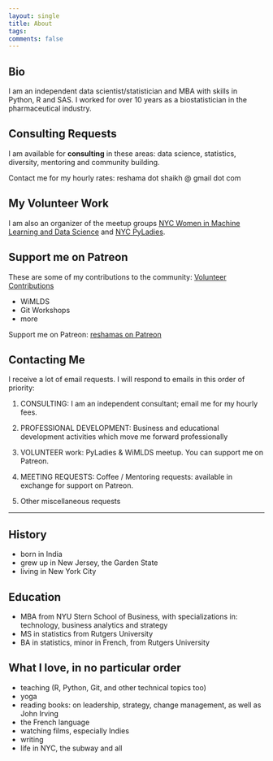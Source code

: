 ```yaml
---
layout: single
title: About
tags: 
comments: false
---
```


## Bio
I am an independent data scientist/statistician and MBA with skills in Python, R and SAS. I worked for over 10 years as a biostatistician in the pharmaceutical industry.  

## Consulting Requests
I am available for **consulting** in these areas:  data science, statistics, diversity, mentoring and community building.  

Contact me for my hourly rates:  reshama dot shaikh @ gmail dot com 

## My Volunteer Work 
I am also an organizer of the meetup groups [NYC Women in Machine Learning and Data Science](wimlds.org) and [NYC PyLadies](https://www.meetup.com/NYC-PyLadies/).

## Support me on Patreon
These are some of my contributions to the community:  [Volunteer Contributions](wimlds_volunteer.md)  
* WiMLDS 
* Git Workshops
* more 

Support me on Patreon:  [reshamas on Patreon](https://www.patreon.com/reshamas) 

## Contacting Me

I receive a lot of email requests.  I will respond to emails in this order of priority:

1.  CONSULTING:  I am an independent consultant; email me for my hourly fees.

2.  PROFESSIONAL DEVELOPMENT:  Business and educational development activities which move me forward professionally

3.  VOLUNTEER work:  PyLadies & WiMLDS meetup.  You can support me on Patreon.
 
4.  MEETING REQUESTS:  Coffee / Mentoring requests: available in exchange for support on Patreon.

5.  Other miscellaneous requests

---

## History
- born in India
- grew up in New Jersey, the Garden State
- living in New York City

## Education
- MBA from NYU Stern School of Business, with specializations in: technology, business analytics and strategy
- MS in statistics from Rutgers University
- BA in statistics, minor in French, from Rutgers University

## What I love, in no particular order
- teaching (R, Python, Git, and other technical topics too)
- yoga
- reading books:  on leadership, strategy, change management, as well as John Irving
- the French language
- watching films, especially Indies
- writing
- life in NYC, the subway and all
 
